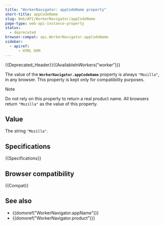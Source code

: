```yaml
---
title: "WorkerNavigator: appCodeName property"
short-title: appCodeName
slug: Web/API/WorkerNavigator/appCodeName
page-type: web-api-instance-property
status:
  - deprecated
browser-compat: api.WorkerNavigator.appCodeName
sidebar:
  - apiref:
      - HTML DOM
---
```


{{Deprecated_Header}}{{AvailableInWorkers("worker")}}

The value of the **`WorkerNavigator.appCodeName`** property is
always `"Mozilla"`, in any browser. This property is kept only for
compatibility purposes.

> [!NOTE]
> Do not rely on this property to return a real
> product name. All browsers return `"Mozilla"` as the value of this property.

## Value

The string `"Mozilla"`.

## Specifications

{{Specifications}}

## Browser compatibility

{{Compat}}

## See also

- {{domxref("WorkerNavigator.appName")}}
- {{domxref("WorkerNavigator.product")}}
